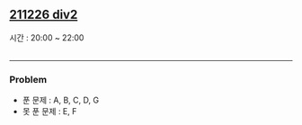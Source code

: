 ## [211226 div2](https://www.acmicpc.net/group/practice/9928/65)
시간 : 20:00 ~ 22:00<br><br>

***
### Problem
* 푼 문제 : A, B, C, D, G<br>
* 못 푼 문제 : E, F<br><br>
